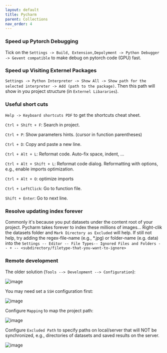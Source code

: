 ```yaml
---
layout: default
title: Pycharm
parent: Collections
nav_order: 4
---
```


### Speed up Pytorch Debugging
Tick on the ``Settings -> Build, Extension,Depolyment -> Python Debugger -> Gevent compatible`` to make debug on pytorch code (GPU) fast.

### Speed up Visiting Externel Packages
`Settings -> Python Interpreter -> Show All -> Show path for the selected interpreter -> Add (path to the package)`. Then this path will show in you project structure (in `Externel Libararies`).

### Useful short cuts
`Help -> Keyboard shortcuts PDF` to get the shortcuts cheat sheet.

`Ctrl + Shift + F`: Search in project.

`Ctrl + P`: Show parameters hints. (cursor in function parentheses)

`Ctrl + D`: Copy and paste a new line.

`Ctrl + Alt + L`: Reformat code. Auto-fix space, indent, ...

`Ctrl + Alt + Shift + L`: Reformat code dialog. Reformatting with options, e.g., enable imports optimization.

`Ctrl + Alt + O`: optimize imports

`Ctrl + LeftClick`: Go to function file.

`Shift + Enter`: Go to next line.

### Resolve updating index forever
Commonly it's because you put datasets under the content root of your project. Pycharm takes forever to index these millions of images...
Right-clik the datasets folder and `Mark Directory as Excluded` will help. 
If still not help, try adding the regex-file-name (e.g., *.jpg) or folder-name (e.g. data) into the `Settings -- Editor -- File Types-- Ignored Files and Folders -- + -- <subdirectory/filetype-that-you-want-to-ignore>`

### Remote development

The older solution (`Tools --> Development --> Configuration`):

![image](https://user-images.githubusercontent.com/42603768/225193508-60870ea0-7440-4ea9-9c5c-bdd97d23162b.png)

You may need set a `SSH` configuration first:

![image](https://user-images.githubusercontent.com/42603768/225187544-3b9c3f8c-a9a6-448c-b23a-04acffc175b8.png)

Configure `Mapping` to map the project path:

![image](https://user-images.githubusercontent.com/42603768/225193987-4bc39838-c90d-4262-8d9f-f7ddc3fead5e.png)

Configure `Excluded Path` to specify paths on local/server that will NOT be synchronized, e.g., directories of datasets and saved results on the server.

![image](https://user-images.githubusercontent.com/42603768/225194054-e6768f54-9b87-49af-bdda-3c90780e5f9d.png)
